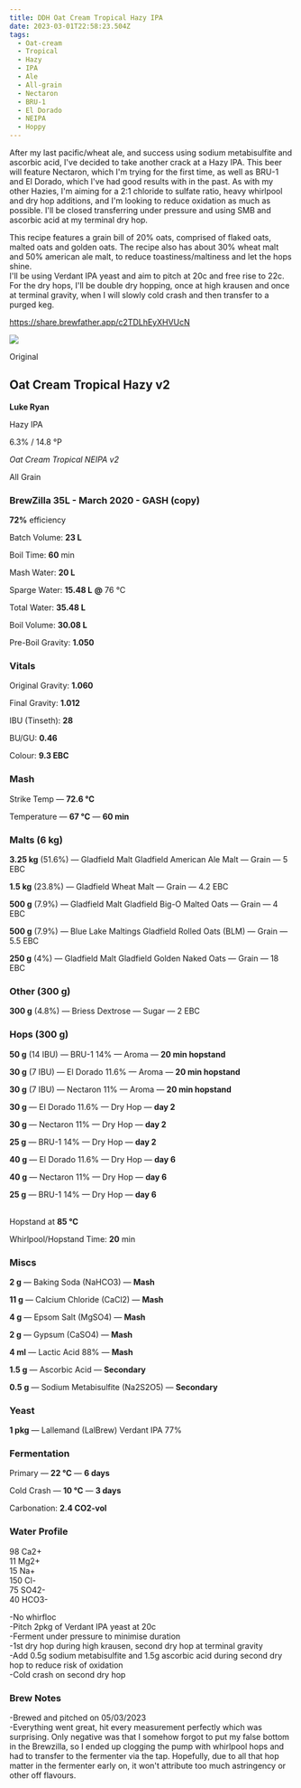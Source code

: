 ```yaml
---
title: DDH Oat Cream Tropical Hazy IPA
date: 2023-03-01T22:58:23.504Z
tags:
  - Oat-cream
  - Tropical
  - Hazy
  - IPA
  - Ale
  - All-grain
  - Nectaron
  - BRU-1
  - El Dorado
  - NEIPA
  - Hoppy
---
```

A﻿fter my last pacific/wheat ale, and success using sodium metabisulfite and ascorbic acid, I've decided to take another crack at a Hazy IPA. This beer will feature Nectaron, which I'm trying for the first time, as well as BRU-1 and El Dorado, which I've had good results with in the past. As with my other Hazies, I'm aiming for a 2:1 chloride to sulfate ratio, heavy whirlpool and dry hop additions, and I'm looking to reduce oxidation as much as possible. I'll be closed transferring under pressure and using SMB and ascorbic acid at my terminal dry hop.

T﻿his recipe features a grain bill of 20% oats, comprised of flaked oats, malted oats and golden oats. The recipe also has about 30% wheat malt and 50% american ale malt, to reduce toastiness/maltiness and let the hops shine. \
I﻿'ll be using Verdant IPA yeast and aim to pitch at 20c and free rise to 22c. For the dry hops, I'll be double dry hopping, once at high krausen and once at terminal gravity, when I will slowly cold crash and then transfer to a purged keg.

https://share.brewfather.app/c2TDLhEyXHVUcN

![](https://firebasestorage.googleapis.com/v0/b/brewfather-app.appspot.com/o/users%2Fwgftoi3oQrQJsh17ROMqxlLyOzh1%2Fimages%2Frecipes%2FyAPVrMW3kziILRTwHg7PdqBTIoTi0e%2Fimg%40640-yAPVrMW3kziILRTwHg7PdqBTIoTi0e.jpeg?alt=media&token=1f89cc64-c9b6-46cc-8a59-3c5d596cfc91)

Original

## **Oat Cream Tropical Hazy v2**

**Luke Ryan**

Hazy IPA

6.3% / 14.8 °P

*Oat Cream Tropical NEIPA v2*

All Grain

### **BrewZilla 35L - March 2020 - GASH (copy)**

**72%** efficiency

Batch Volume: **23 L**

Boil Time: **60** min

Mash Water: **20 L**

Sparge Water: **15.48 L** **@** 76 °C

Total Water: **35.48 L**

Boil Volume: **30.08 L**

Pre-Boil Gravity: **1.050**

### Vitals

Original Gravity: **1.060**

Final Gravity: **1.012**

IBU (Tinseth): **28**

BU/GU: **0.46**

Colour: **9.3 EBC** 

### Mash

Strike Temp — **72.6 °C**

Temperature — **67 °C** — **60 min**

### Malts **(6 kg)**

**3.25 kg** (51.6%) — Gladfield Malt Gladfield American Ale Malt — Grain — 5 EBC

**1.5 kg** (23.8%) — Gladfield Wheat Malt — Grain — 4.2 EBC

**500 g** (7.9%) — Gladfield Malt Gladfield Big-O Malted Oats — Grain — 4 EBC

**500 g** (7.9%) — Blue Lake Maltings Gladfield Rolled Oats (BLM) — Grain — 5.5 EBC

**250 g** (4%) — Gladfield Malt Gladfield Golden Naked Oats — Grain — 18 EBC

### Other **(300 g)**

**300 g** (4.8%) — Briess Dextrose — Sugar — 2 EBC

### Hops **(300 g)**

**50 g** (14 IBU) — BRU-1 14% — Aroma — **20 min hopstand**

**30 g** (7 IBU) — El Dorado 11.6% — Aroma — **20 min hopstand**

**30 g** (7 IBU) — Nectaron 11% — Aroma — **20 min hopstand**

**30 g** — El Dorado 11.6% — Dry Hop — **day 2**

**30 g** — Nectaron 11% — Dry Hop — **day 2**

**25 g** — BRU-1 14% — Dry Hop — **day 2**

**40 g** — El Dorado 11.6% — Dry Hop — **day 6**

**40 g** — Nectaron 11% — Dry Hop — **day 6**

**25 g** — BRU-1 14% — Dry Hop — **day 6**

\
Hopstand at **85 °C**

Whirlpool/Hopstand Time: **20** min

### Miscs

**2 g** — Baking Soda (NaHCO3) — **Mash**

**11 g** — Calcium Chloride (CaCl2) — **Mash**

**4 g** — Epsom Salt (MgSO4) — **Mash**

**2 g** — Gypsum (CaSO4) — **Mash**

**4 ml** — Lactic Acid 88% — **Mash**

**1.5 g** — Ascorbic Acid — **Secondary**

**0.5 g** — Sodium Metabisulfite (Na2S2O5) — **Secondary**

### Yeast

**1 pkg** — Lallemand (LalBrew) Verdant IPA 77%

### Fermentation

Primary — **22 °C** — **6 days**

Cold Crash — **10 °C** — **3 days**

Carbonation: **2.4 CO2-vol**

### Water Profile

98 Ca2+\
11 Mg2+\
15 Na+\
150 Cl-\
75 SO42-\
40 HCO3-

\-No whirfloc\
-Pitch 2pkg of Verdant IPA yeast at 20c \
-Ferment under pressure to minimise duration \
-1st dry hop during high krausen, second dry hop at terminal gravity \
-Add 0.5g sodium metabisulfite and 1.5g ascorbic acid during second dry hop to reduce risk of oxidation \
-Cold crash on second dry hop

<!--EndFragment-->

### Brew Notes

\-﻿Brewed and pitched on 05/03/2023\
-﻿Everything went great, hit every measurement perfectly which was surprising. Only negative was that I somehow forgot to put my false bottom in the Brewzilla, so I ended up clogging the pump with whirlpool hops and had to transfer to the fermenter via the tap. Hopefully, due to all that hop matter in the fermenter early on, it won't attribute too much astringency or other off flavours.